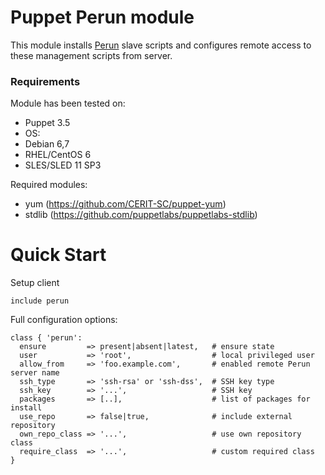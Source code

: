 # Puppet Perun module

This module installs [Perun](http://perun.metacentrum.cz/) slave
scripts and configures remote access to these management scripts
from server.

### Requirements

Module has been tested on:

* Puppet 3.5
* OS:
 * Debian 6,7
 * RHEL/CentOS 6
 * SLES/SLED 11 SP3

Required modules:

* yum (https://github.com/CERIT-SC/puppet-yum)
* stdlib (https://github.com/puppetlabs/puppetlabs-stdlib)

# Quick Start

Setup client

```puppet
include perun
```

Full configuration options:

```puppet
class { 'perun':
  ensure         => present|absent|latest,   # ensure state
  user           => 'root',                  # local privileged user
  allow_from     => 'foo.example.com',       # enabled remote Perun server name
  ssh_type       => 'ssh-rsa' or 'ssh-dss',  # SSH key type
  ssh_key        => '...',                   # SSH key
  packages       => [..],                    # list of packages for install
  use_repo       => false|true,              # include external repository
  own_repo_class => '...',                   # use own repository class
  require_class  => '...',                   # custom required class
}
```
